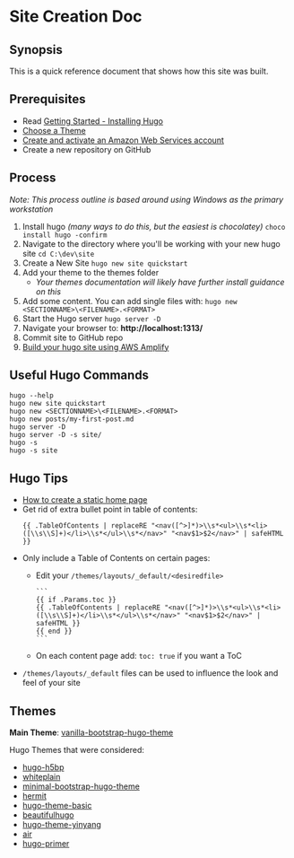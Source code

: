 # Site Creation Doc

## Synopsis

This is a quick reference document that shows how this site was built.

## Prerequisites

* Read [Getting Started - Installing Hugo](https://gohugo.io/getting-started/installing)
* [Choose a Theme](https://themes.gohugo.io)
* [Create and activate an Amazon Web Services account](https://aws.amazon.com/premiumsupport/knowledge-center/create-and-activate-aws-account/)
* Create a new repository on GitHub

## Process

*Note: This process outline is based around using Windows as the primary workstation*

1. Install hugo *(many ways to do this, but the easiest is chocolatey)*
    ```choco install hugo -confirm```
2. Navigate to the directory where you'll be working with your new hugo site
    ```cd C:\dev\site```
3. Create a New Site
    ```hugo new site quickstart```
4. Add your theme to the themes folder
    * *Your themes documentation will likely have further install guidance on this*
5. Add some content. You can add single files with:
    ```hugo new <SECTIONNAME>\<FILENAME>.<FORMAT>```
6. Start the Hugo server
    ```hugo server -D```
7. Navigate your browser to: **http://localhost:1313/**
8. Commit site to GitHub repo
9. [Build your hugo site using AWS Amplify](https://gohugo.io/hosting-and-deployment/hosting-on-aws-amplify/)

## Useful Hugo Commands

```
hugo --help
hugo new site quickstart
hugo new <SECTIONNAME>\<FILENAME>.<FORMAT>
hugo new posts/my-first-post.md
hugo server -D
hugo server -D -s site/
hugo -s
hugo -s site
```

## Hugo Tips

* [How to create a static home page](https://timhilliard.com/blog/static-home-page-in-hugo/)
* Get rid of extra bullet point in table of contents:
    ```
    {{ .TableOfContents | replaceRE "<nav([^>]*)>\\s*<ul>\\s*<li>([\\s\\S]+)</li>\\s*</ul>\\s*</nav>" "<nav$1>$2</nav>" | safeHTML }}
    ```
* Only include a Table of Contents on certain pages:
  * Edit your ```/themes/layouts/_default/<desiredfile>```

        ```
        {{ if .Params.toc }}
        {{ .TableOfContents | replaceRE "<nav([^>]*)>\\s*<ul>\\s*<li>([\\s\\S]+)</li>\\s*</ul>\\s*</nav>" "<nav$1>$2</nav>" | safeHTML }}
        {{ end }}
        ```
  * On each content page add: ```toc: true``` if you want a ToC
* ```/themes/layouts/_default``` files can be used to influence the look and feel of your site

## Themes

**Main Theme**: [vanilla-bootstrap-hugo-theme](https://themes.gohugo.io/vanilla-bootstrap-hugo-theme/)

Hugo Themes that were considered:

* [hugo-h5bp](https://themes.gohugo.io/hugo-h5bp/)
* [whiteplain](https://themes.gohugo.io/whiteplain/)
* [minimal-bootstrap-hugo-theme](https://themes.gohugo.io/minimal-bootstrap-hugo-theme/)
* [hermit](https://themes.gohugo.io/hermit/)
* [hugo-theme-basic](https://themes.gohugo.io/hugo-theme-basic/)
* [beautifulhugo](https://themes.gohugo.io/beautifulhugo/)
* [hugo-theme-yinyang](https://themes.gohugo.io/hugo-theme-yinyang/)
* [air](https://themes.gohugo.io/air/)
* [hugo-primer](https://themes.gohugo.io/hugo-primer/)